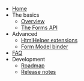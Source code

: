   * [Home](Home.md)
  * The basics
    * [Overview](GettingStartedGuide.md)
    * [The Forms API](TheFormsAPI.md)
  * Advanced
    * [HtmlHelper extensions](HtmlHelper.md)
    * [Form Model binder](FormModelBinder.md)
  * [FAQ](FAQ.md)
  * Development
    * [Roadmap](Roadmap.md)
    * [Release notes](ReleaseNotes.md)